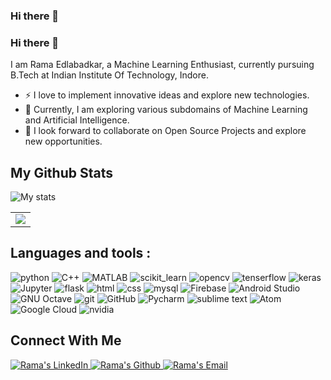 ### Hi there 👋

<!--
**skybluee2001/skybluee2001** is a ✨ _special_ ✨ repository because its `README.md` (this file) appears on your GitHub profile.

Here are some ideas to get you started:

- 🔭 I’m currently working on ...
- 🌱 I’m currently learning ...
- 👯 I’m looking to collaborate on ...
- 🤔 I’m looking for help with ...
- 💬 Ask me about ...
- 📫 How to reach me: ...
- 😄 Pronouns: ...
- ⚡ Fun fact: ...
-->
### Hi there 👋

I am Rama Edlabadkar, a Machine Learning Enthusiast, currently pursuing B.Tech at Indian Institute Of Technology, Indore.


- ⚡ I love to implement innovative ideas and explore new technologies.
- 🌱 Currently, I am exploring various subdomains of Machine Learning and Artificial Intelligence.
- 👯 I look forward to collaborate on Open Source Projects and explore new opportunities.


## My Github Stats

![My stats](https://github-readme-stats.vercel.app/api?username=skybluee2001)

<table><tr><td><img src="https://github-readme-stats.vercel.app/api/top-langs/?username=skybluee2001&layout=compact"/></td></tr></table>



## Languages and tools :

![python](https://img.shields.io/badge/python%20-%2314354C.svg?&style=for-the-badge&logo=python&logoColor=white)
![C++](https://img.shields.io/badge/C%2B%2B-00599C?style=for-the-badge&logo=c%2B%2B&logoColor=white)
![MATLAB](https://img.shields.io/badge/MATLAB-5FB709?style=for-the-badge&logo=MATLAB&logoColor=white)
![scikit_learn](https://img.shields.io/badge/scikit_learn-F7931E?style=for-the-badge&logo=scikit-learn&logoColor=white)
![opencv](https://img.shields.io/badge/OpenCV-27338e?style=for-the-badge&logo=OpenCV&logoColor=white)
![tenserflow](https://img.shields.io/badge/TensorFlow-FF6F00?style=for-the-badge&logo=TensorFlow&logoColor=white)
![keras](https://img.shields.io/badge/Keras-D00000?style=for-the-badge&logo=Keras&logoColor=white)
![Jupyter](https://img.shields.io/badge/Jupyter-F37626.svg?&style=for-the-badge&logo=Jupyter&logoColor=white)
![flask](https://img.shields.io/badge/Flask-000000.svg?&style=for-the-badge&logo=flask&logoColor=white)
![html](https://img.shields.io/badge/html%20-%23E34F26.svg?&style=for-the-badge&logo=html5&logoColor=white)
![css](https://img.shields.io/badge/css%20-%231572B6.svg?&style=for-the-badge&logo=css3&logoColor=white) 
![mysql](https://img.shields.io/badge/mysql-4479A1.svg?&style=for-the-badge&logo=mysql&logoColor=white)
![Firebase](https://img.shields.io/badge/firebase-ffca28?style=for-the-badge&logo=firebase&logoColor=black)
![Android Studio](https://img.shields.io/badge/Android_Studio-5FB709?style=for-the-badge&logo={Android_Studio}&logoColor=white)
![GNU Octave](https://img.shields.io/badge/GNU_Octave-4285F4?style=for-the-badge&logo={GNU_Octave}&logoColor=black)
![git](https://img.shields.io/badge/git%20-%23F05033.svg?&style=for-the-badge&logo=git&logoColor=white) 
![GitHub](https://img.shields.io/badge/GitHub-100000?style=for-the-badge&logo=github&logoColor=white) 
![Pycharm](https://img.shields.io/badge/pycharm-143?style=for-the-badge&logo=pycharm&logoColor=black&color=black&labelColor=green)
![sublime text](https://img.shields.io/badge/sublime_text-%23575757.svg?&style=for-the-badge&logo=sublime-text&logoColor=important)
![Atom](https://img.shields.io/badge/Atom-66595C?style=for-the-badge&logo=Atom&logoColor=white)
![Google Cloud](https://img.shields.io/badge/Google_Cloud-4285F4?style=for-the-badge&logo=google-cloud&logoColor=white)
![nvidia](https://img.shields.io/badge/NVIDIA-76B900?style=for-the-badge&logo=nvidia&logoColor=white)


## Connect With Me

<a href="https://www.linkedin.com/in/rama-edlabadkar-7377061b1/">
  <img alt="Rama's LinkedIn" src="https://img.shields.io/badge/LinkedIn-0077B5?style=flat-square&logo=linkedin&logoColor=white" />
</a>
<a href="https://github.com/skybluee2001">
 <img alt="Rama's Github" src="https://img.shields.io/badge/GitHub-100000?style=flat-square&logo=github&logoColor=white" />
</a>                                                                                                                           
<a href="mailto:ramaedlabadkar@gmail.com">
  <img alt="Rama's Email" src="https://img.shields.io/badge/-E--mail-D00000?style=flat-square&logo=Gmail&logoColor=white" />
</a> 

